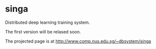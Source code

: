 singa
=====

Distributed deep learning training system.

The first version will be relased soon.

The projected page is at http://www.comp.nus.edu.sg/~dbsystem/singa
